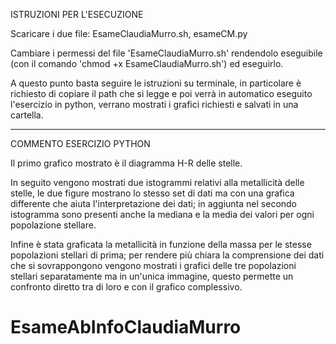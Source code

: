 ISTRUZIONI PER L'ESECUZIONE

Scaricare i due file: EsameClaudiaMurro.sh, esameCM.py

Cambiare i permessi del file 'EsameClaudiaMurro.sh' rendendolo eseguibile (con il comando 'chmod +x EsameClaudiaMurro.sh') ed eseguirlo.

A questo punto basta seguire le istruzioni su terminale, in particolare è richiesto di copiare il path che si legge e poi verrà in automatico eseguito l'esercizio in python, verrano mostrati i grafici richiesti e salvati in una cartella.


-------------------------------------------------------------------------
COMMENTO ESERCIZIO PYTHON

Il primo grafico mostrato è il diagramma H-R delle stelle.

In seguito vengono mostrati due istogrammi relativi alla metallicità delle stelle, le due figure mostrano lo stesso set di dati ma con una grafica differente che aiuta l'interpretazione dei dati; in aggiunta nel secondo istogramma sono presenti anche la mediana e la media dei valori per ogni popolazione stellare.

Infine è stata graficata la metallicità in funzione della massa per le stesse popolazioni stellari di prima; 
per rendere più chiara la comprensione dei dati che si sovrappongono vengono mostrati i grafici delle tre popolazioni stellari separatamente ma in un'unica immagine, questo permette un confronto diretto tra di loro e con il grafico complessivo.

# EsameAbInfoClaudiaMurro
